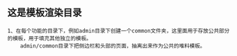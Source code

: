 ## 这是模板渲染目录
    1、在每个功能的目录下，例如admin目录下创建一个common文件夹，这里面用于存放公共部分的模板，用于填充其他独立的模板。
        admin/common目录下把侧边栏和头部的页面，抽离出来作为公共的堆料模板。

    
